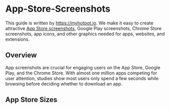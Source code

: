 # App-Store-Screenshots
This guide is written by https://myhotpot.io. We make it easy to create attractive [App Store screenshots](https://myhotpot.io/templates/iphone_xs_max?s=github), Google Play screenshots, Chrome Store screenshots, app icons, and other graphics needed for apps, websites, and extensions.

## Overview
App screenshots are crucial for engaging users on the App Store, Google Play, and the Chrome Store. With almost one million apps competing for user attention, studies show most users only spend a few seconds while browsing before deciding whether to download an app.

## App Store Sizes



